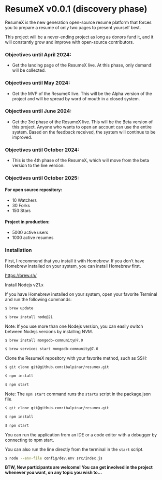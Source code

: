 # ResumeX v0.0.1 (discovery phase)
ResumeX is the new generation open-source resume platform that forces you to prepare a resume of only two pages to present yourself best.

This project will be a never-ending project as long as donors fund it, and it will constantly grow and improve with open-source contributors.

### Objectives until April 2024:
 - Get the landing page of the ResumeX live. At this phase, only demand will be collected.

### Objectives until May 2024:
 - Get the MVP of the ResumeX live. This will be the Alpha version of the project and will be spread by word of mouth in a closed system.

### Objectives until June 2024:
- Get the 3rd phase of the ResumeX live. This will be the Beta version of this project. Anyone who wants to open an account can use the entire system. Based on the feedback received, the system will continue to be improved.

### Objectives until October 2024:
 - This is the 4th phase of the ResumeX, which will move from the beta version to the live version.

### Objectives until October 2025:
#### For open source repository:
 - 10 Watchers
 - 30 Forks
 - 150 Stars
#### Project in production:
 - 5000 active users
 - 1000 active resumes

### Installation

First, I recommend that you install it with Homebrew. If you don't have Homebrew installed on your system, you can install Homebrew first.

https://brew.sh/

Install Nodejs v21.x

If you have Homebrew installed on your system, open your favorite Terminal and run the following commands:
```sh
$ brew update

$ brew install node@21
```
Note: If you use more than one Nodejs version, you can easily switch between Nodejs versions by installing NVM.
```sh
$ brew install mongodb-community@7.0

$ brew services start mongodb-community@7.0
```
Clone the ResumeX repository with your favorite method, such as SSH:
```sh
$ git clone git@github.com:ibalpinar/resumex.git

$ npm install

$ npm start
```
Note: The `npm start` command runs the `starts` script in the package.json file.

```sh
$ git clone git@github.com:ibalpinar/resumex.git

$ npm install

$ npm start
```
You can run the application from an IDE or a code editor with a debugger by connecting to npm start.

You can also run the line directly from the terminal in the `start` script.
```sh
$ node --env-file config/dev.env src/index.js
```

<b>BTW, New participants are welcome! You can get involved in the project whenever you want, on any topic you wish to...</b>
